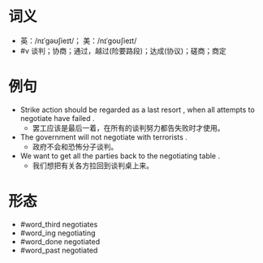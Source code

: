 # 词义
- 英：/nɪˈɡəʊʃieɪt/； 美：/nɪˈɡoʊʃieɪt/
- #v 谈判；协商；通过，越过(险要路段)；达成(协议)；磋商；商定
# 例句
- Strike action should be regarded as a last resort , when all attempts to negotiate have failed .
	- 罢工应该是最后一着，在所有的谈判努力都告失败时才使用。
- The government will not negotiate with terrorists .
	- 政府不会和恐怖分子谈判。
- We want to get all the parties back to the negotiating table .
	- 我们想把有关各方拉回到谈判桌上来。
# 形态
- #word_third negotiates
- #word_ing negotiating
- #word_done negotiated
- #word_past negotiated
